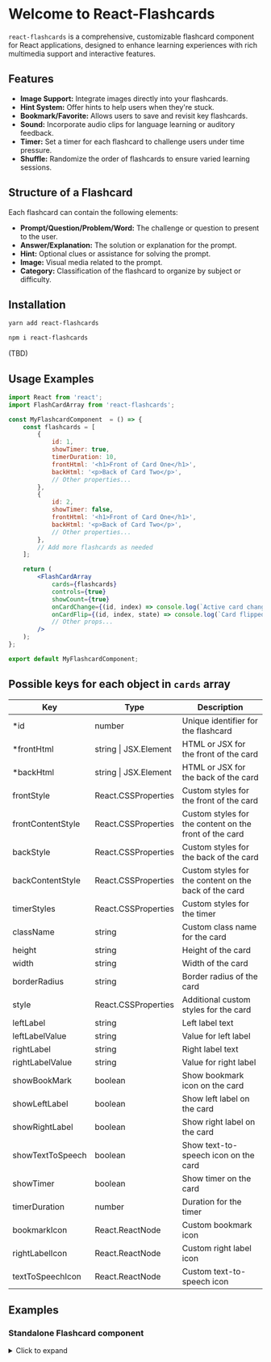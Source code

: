 # Welcome to React-Flashcards

`react-flashcards` is a comprehensive, customizable flashcard component for React applications, designed to enhance learning experiences with rich multimedia support and interactive features.

## Features

- **Image Support:** Integrate images directly into your flashcards.
- **Hint System:** Offer hints to help users when they're stuck.
- **Bookmark/Favorite:** Allows users to save and revisit key flashcards.
- **Sound:** Incorporate audio clips for language learning or auditory feedback.
- **Timer:** Set a timer for each flashcard to challenge users under time pressure.
- **Shuffle:** Randomize the order of flashcards to ensure varied learning sessions.

## Structure of a Flashcard

Each flashcard can contain the following elements:
- **Prompt/Question/Problem/Word:** The challenge or question to present to the user.
- **Answer/Explanation:** The solution or explanation for the prompt.
- **Hint:** Optional clues or assistance for solving the prompt.
- **Image:** Visual media related to the prompt.
- **Category:** Classification of the flashcard to organize by subject or difficulty.

## Installation

```sh
yarn add react-flashcards
```

```sh
npm i react-flashcards
```

(TBD)

## Usage Examples


```jsx
import React from 'react';
import FlashCardArray from 'react-flashcards';

const MyFlashcardComponent  = () => {
    const flashcards = [
        {
            id: 1,
            showTimer: true,
            timerDuration: 10,
            frontHtml: '<h1>Front of Card One</h1>',
            backHtml: '<p>Back of Card Two</p>',
            // Other properties...
        },
        {
            id: 2,
            showTimer: false,
            frontHtml: '<h1>Front of Card One</h1>',
            backHtml: '<p>Back of Card Two</p>',
            // Other properties...
        },
        // Add more flashcards as needed
    ];

    return (
        <FlashCardArray
            cards={flashcards}
            controls={true}
            showCount={true}
            onCardChange={(id, index) => console.log(`Active card changed: ID ${id}, Index ${index}`)}
            onCardFlip={(id, index, state) => console.log(`Card flipped: ID ${id}, Index ${index}, Flipped ${state}`)}
            // Other props...
        />
    );
};

export default MyFlashcardComponent;
``` 

## Possible keys for each object in `cards` array

| Key                 | Type                  | Description                        |
| ------------------- | --------------------- | ---------------------------------- |
| \*id                | number                | Unique identifier for the flashcard |
| \*frontHtml         | string \| JSX.Element | HTML or JSX for the front of the card |
| \*backHtml          | string \| JSX.Element | HTML or JSX for the back of the card |
| frontStyle          | React.CSSProperties   | Custom styles for the front of the card |
| frontContentStyle   | React.CSSProperties   | Custom styles for the content on the front of the card |
| backStyle           | React.CSSProperties   | Custom styles for the back of the card |
| backContentStyle    | React.CSSProperties   | Custom styles for the content on the back of the card |
| timerStyles         | React.CSSProperties   | Custom styles for the timer        |
| className           | string                | Custom class name for the card     |
| height              | string                | Height of the card                 |
| width               | string                | Width of the card                  |
| borderRadius        | string                | Border radius of the card          |
| style               | React.CSSProperties   | Additional custom styles for the card |
| leftLabel           | string                | Left label text                    |
| leftLabelValue      | string                | Value for left label               |
| rightLabel          | string                | Right label text                   |
| rightLabelValue     | string                | Value for right label              |
| showBookMark        | boolean               | Show bookmark icon on the card     |
| showLeftLabel       | boolean               | Show left label on the card        |
| showRightLabel      | boolean               | Show right label on the card       |
| showTextToSpeech    | boolean               | Show text-to-speech icon on the card |
| showTimer           | boolean               | Show timer on the card             |
| timerDuration       | number                | Duration for the timer             |
| bookmarkIcon        | React.ReactNode       | Custom bookmark icon               |
| rightLabelIcon      | React.ReactNode       | Custom right label icon            |
| textToSpeechIcon    | React.ReactNode       | Custom text-to-speech icon         |


## Examples

### Standalone Flashcard component

<details>
<summary>Click to expand</summary>

#### Basic Flashcard

```javascript
import React from 'react';
import { FlashCard } from 'react-quizlet-flashcard';

function App() {
  return (
    <div className="storyContainer">
      <FlashCard 
        frontHtml={<div>Who is Prime Minister of <u>India?</u>?</div>} 
        backHtml={<div>Narendar Modi</div>} 
      />
    </div>
  );
}

```
### Custom Styles for front and back content
```javascript
   <FlashCard
          frontHtml={
            <>
          <h1>A cold-blooded vertebrate animal that is born in water and breathes with gills is called :</h1>
            </>
          }
          backHtml={<h1>Amphibian</h1>}
          backContentStyle={{
            backgroundColor: "tea;",
            color: "purple",
            padding: "10px",
            display: "flex",
            justifyContent: "center",
            alignItems: "center",
          }}
          frontContentStyle={{
            backgroundColor: "purple",
            color: "white",
            display: "grid",
            fontSize: "2rem",
          }}
          leftLabel="Subject"
          leftLabelValue="Eng"
          rightLabel="Hint"
          rightLabelValue="A_N"
    
        />
    ```

### Card Flip Callback
```javascript
import React from 'react';
import { FlashCard } from 'react-quizlet-flashcard';

function App() {
  return (
    <FlashCard
        frontHtml={<h1>Logged in Console</h1>}
        backHtml={<h1>Back</h1>}
        onCardFlip={(state) => {
          if (state) console.log('Card is flipped');
          else console.log('Card is not flipped');
        }}
      />
  );
}
        
## API Documentation

(TBD)

## Configuration Options

(TBD)

## Compatibility Information

(TBD)

## Contribution Guidelines

(TBD)

## License

This project is licensed under the MIT License - see the LICENSE file for details.
